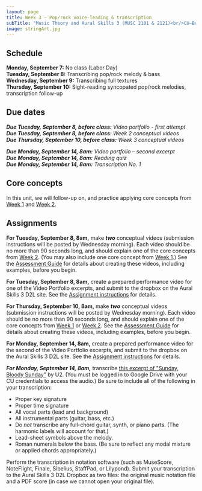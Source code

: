 ```yaml
---
layout: page
title: Week 3 – Pop/rock voice-leading & transcription
subTitle: "Music Theory and Aural Skills 3 (MUSC 2101 & 2121)<br/>CU–Boulder, Fall 2015<br/>Kris Shaffer, Ph.D. – coordinator"
image: stringArt.jpg
---
```


## Schedule

**Monday, September 7:** No class (Labor Day)  
**Tuesday, September 8:** Transcribing pop/rock melody & bass  
**Wednesday, September 9:** Transcribing full textures  
**Thursday, September 10:** Sight-reading syncopated pop/rock melodies, transcription follow-up

## Due dates

***Due Tuesday, September 8, before class:*** *Video portfolio - first attempt*  
***Due Tuesday, September 8, before class:*** *Week 2 conceptual videos*  
***Due Thursday, September 10, before class:*** *Week 3 conceptual videos*  

***Due Monday, September 14, 8am:*** *Video portfolio – second excerpt*  
***Due Monday, September 14, 8am:*** *Reading quiz*  
***Due Monday, September 14, 8am:*** *Transcription No. 1*


## Core concepts

In this unit, we will follow-up on, and practice applying core concepts from [Week 1](/week1/) and [Week 2](/week2/).


## Assignments

**For Tuesday, September 8, 8am,** make ***two*** conceptual videos (submission instructions will be posted by Wednesday morning). Each video should be no more than 90 seconds long, and should explain one of the core concepts from [Week 2](/week2/). (You may also include one core concept from [Week 1](/week1/).) See the [Assessment Guide](/assessments/) for details about creating these videos, including examples, before you begin.

**For Tuesday, September 8, 8am,** create a prepared performance video for one of the Video Portfolio excerpts, and submit to the dropbox on the Aural Skills 3 D2L site. See the [Assignment instructions](/popRockVideoPortfolio/) for details.

**For Thursday, September 10, 8am,** make ***two*** conceptual videos (submission instructions will be posted by Wednesday morning). Each video should be no more than 90 seconds long, and should explain one of the core concepts from [Week 1](/week1/) or [Week 2](/week2/). See the [Assessment Guide](/assessments/) for details about creating these videos, including examples, before you begin.

**For Monday, September 14, 8am,** create a prepared performance video for the second of the Video Portfolio excerpts, and submit to the dropbox on the Aural Skills 3 D2L site. See the [Assignment instructions](/popRockVideoPortfolio/) for details.

***For Monday, September 14, 8am,*** transcribe [this excerpt of "Sunday, Bloody Sunday"]() by U2. (You must be logged in to Google Drive with your CU credentials to access the audio.) Be sure to include all of the following in your transcription:

- Proper key signature  
- Proper time signature  
- All vocal parts (lead and background)  
- All instrumental parts (guitar, bass, etc.)  
- Do *not* transcribe any full-chord guitar, synth, or piano parts. (The harmonic labels will account for that.)  
- Lead-sheet symbols above the melody.  
- Roman numerals below the bass. (Be sure to reflect any modal mixture or applied chords appropriately.)

Perform the transcription in notation software (such as MuseScore, NoteFlight, Finale, Sibelius, StaffPad, or Lilypond). Submit your transcription to the Aural Skills 3 D2L Dropbox as two files: the original music notation file and a PDF score (in case we cannot open your original file).